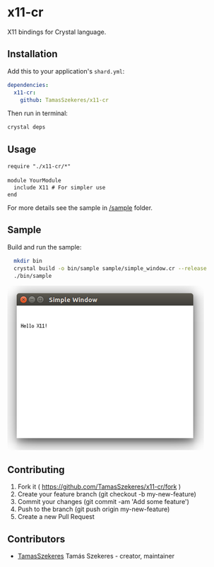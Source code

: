 # x11-cr

X11 bindings for Crystal language.

## Installation


Add this to your application's `shard.yml`:

```yaml
dependencies:
  x11-cr:
    github: TamasSzekeres/x11-cr
```

Then run in terminal:
```bash
crystal deps
```

## Usage


```crystal
require "./x11-cr/*"

module YourModule
  include X11 # For simpler use
end
```

For more details see the sample in [/sample](/sample) folder.

## Sample

Build and run the sample:
```bash
  mkdir bin
  crystal build -o bin/sample sample/simple_window.cr --release
  ./bin/sample

```
![Simple Window](https://raw.githubusercontent.com/TamasSzekeres/x11-cr/master/sample/simple-window.png)

## Contributing

1. Fork it ( https://github.com/TamasSzekeres/x11-cr/fork )
2. Create your feature branch (git checkout -b my-new-feature)
3. Commit your changes (git commit -am 'Add some feature')
4. Push to the branch (git push origin my-new-feature)
5. Create a new Pull Request

## Contributors

- [TamasSzekeres](https://github.com/TamasSzekeres) Tamás Szekeres - creator, maintainer
